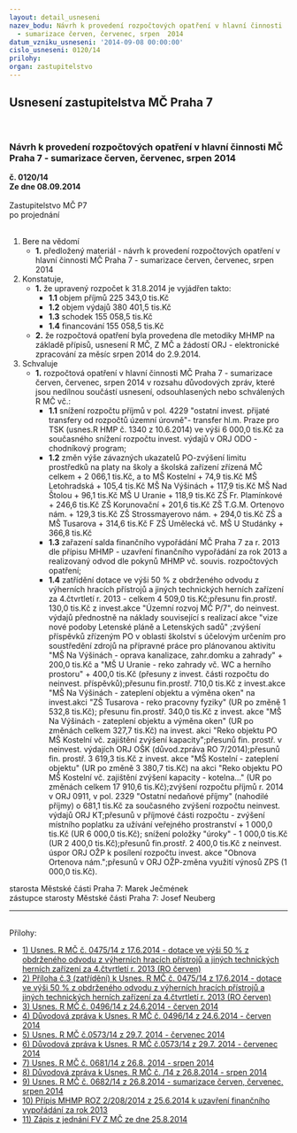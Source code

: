 ```yaml
---
layout: detail_usneseni
nazev_bodu: Návrh k provedení rozpočtových opatření v hlavní činnosti  MČ Praha 7
  - sumarizace červen, červenec, srpen  2014
datum_vzniku_usneseni: '2014-09-08 00:00:00'
cislo_usneseni: 0120/14
prilohy: 
organ: zastupitelstvo
---
```

<div id="ucUsn_pList" class="usn">
	<span><h2>Usnesení zastupitelstva MČ Praha 7 </h2>
<br></span><div class="standBody">
<span><h3>Návrh k provedení rozpočtových opatření v hlavní činnosti  MČ Praha 7 - sumarizace červen, červenec, srpen  2014</h3></span><div class="center">
		<strong>č. 0120/14</strong><br>
	</div>
<div class="center">
		<strong>Ze dne 08.09.2014</strong><br><br>
	</div>Zastupitelstvo MČ P7<br> po projednání<br><br><ol>
<li>Bere na vědomí<ul><li>
<strong>1.</strong> předložený materiál - návrh k provedení rozpočtových opatření v hlavní činnosti  MČ Praha 7 - sumarizace červen, červenec, srpen  2014</li></ul>
</li>
<li>Konstatuje,<ul>
<li>
<strong>1.</strong> že upravený rozpočet k 31.8.2014 je vyjádřen takto:<ul>
<li>
<strong>1.1</strong> objem příjmů         225 343,0 tis.Kč</li>
<li>
<strong>1.2</strong> objem výdajů         380 401,5 tis.Kč </li>
<li>
<strong>1.3</strong> schodek                  155 058,5 tis.Kč</li>
<li>
<strong>1.4</strong> financování            155 058,5 tis.Kč</li>
</ul>
</li>
<li>
<strong>2.</strong> že rozpočtová opatření byla provedena dle metodiky MHMP na základě přípisů, usnesení R MČ, Z MČ a žádostí ORJ - elektronické zpracování za měsíc srpen 2014 do 2.9.2014.</li>
</ul>
</li>
<li>Schvaluje<ul><li>
<strong>1.</strong> rozpočtová opatření v hlavní činnosti MČ Praha 7 - sumarizace červen, červenec, srpen  2014 v rozsahu důvodových zpráv, které jsou nedílnou součástí usnesení, odsouhlasených nebo schválených  R MČ vč.:<ul>
<li>
<strong>1.1</strong> snížení rozpočtu příjmů v pol. 4229 "ostatní invest. přijaté transfery od rozpočtů územní úrovně"- transfer hl.m. Praze pro TSK (usnes.R HMP č. 1340 z 10.6.2014) ve výši 6 000,0 tis.Kč za současného  snížení rozpočtu invest. výdajů v ORJ ODO  - chodníkový program;</li>
<li>
<strong>1.2</strong> změn výše závazných ukazatelů PO-zvýšení limitu prostředků na platy na školy a školská zařízení zřízená MČ celkem +  2 066,1 tis.Kč, a to MŠ Kostelní                                                     +    74,9 tis.Kč MŠ Letohradská                                               +  105,4 tis.Kč MŠ Na Výšinách                                               + 117,9 tis.Kč MŠ Nad Štolou                                                  +   96,1 tis.Kč MŠ U Uranie                                                      + 118,9 tis.Kč ZŠ Fr. Plamínkové                                             + 246,6 tis.Kč ZŠ Korunovační                                                 + 201,6 tis.Kč ZŠ T.G.M. Ortenovo nám.                                 + 129,3 tis.Kč ZŠ Strossmayerovo nám.                                   +  294,0 tis.Kč  ZŠ a MŠ Tusarova                                              + 314,6 tis.Kč F ZŠ Umělecká vč. MŠ U Studánky                   + 366,8 tis.Kč</li>
<li>
<strong>1.3</strong> zařazení salda finančního vypořádání MČ Praha 7 za r. 2013 dle přípisu MHMP - uzavření finančního vypořádání za rok 2013 a realizovaný  odvod  dle pokynů MHMP vč. souvis. rozpočtových opatření;</li>
<li>
<strong>1.4</strong> zatřídění dotace ve výši 50 % z obdrženého odvodu z výherních hracích přístrojů a jiných technických herních zařízení za 4.čtvrtletí r. 2013  - celkem 4 509,0 tis.Kč;přesunu  fin.prostř. 130,0 tis.Kč z invest.akce "Územní rozvoj MČ P/7", do neinvest. výdajů přednostně na náklady související s realizací akce  "vize nové podoby Letenské pláně a Letenských sadů" ;zvýšení příspěvků zřízeným PO v oblasti školství s účelovým určením pro  soustředění zdrojů na přípravné práce pro plánovanou aktivitu "MŠ Na Výšinách - oprava kanalizace, zahr.domku a zahrady" + 200,0  tis.Kč a "MŠ U Uranie - reko zahrady vč. WC a herního prostoru" + 400,0 tis.Kč (přesuny z invest. části rozpočtu do neinvest. příspěvků);přesunu  fin.prostř. 710,0 tis.Kč z invest.akce "MŠ Na Výšinách - zateplení objektu a výměna oken"  na invest.akci "ZŠ Tusarova - reko pracovny fyziky" (UR po změně 1 532,8 tis.Kč); přesunu fin.prostř.  340,0 tis.Kč z invest. akce "MŠ Na Výšinách - zateplení objektu a výměna oken" (UR po změnách  celkem 327,7 tis.Kč) na invest. akci  "Reko objektu PO MŠ Kostelní vč. zajištění zvýšení kapacity";přesunů fin. prostř. v neinvest. výdajích ORJ OŠK (důvod.zpráva RO 7/2014);přesunů fin. prostř. 3 619,3 tis.Kč z invest. akce "MŠ Kostelní - zateplení objektu" (UR po změně 3 380,7 tis.Kč) na akci "Reko objektu PO MŠ Kostelní vč. zajištění zvýšení kapacity - kotelna…"  (UR po změnách celkem 17 910,6 tis.Kč);zvýšení rozpočtu příjmů  r. 2014 v ORJ 0911,  v pol. 2329 "Ostatní nedaňové příjmy" (nahodilé příjmy)   o  681,1 tis.Kč za současného zvýšení rozpočtu neinvest. výdajů  ORJ KT;přesunů v příjmové části rozpočtu - zvýšení místního poplatku za užívání veřejného prostranství + 1 000,0 tis.Kč (UR  6 000,0 tis.Kč); snížení položky "úroky" - 1 000,0 tis.Kč (UR 2 400,0 tis.Kč);přesunů fin.prostř. 2 400,0 tis.Kč z neinvest. úspor ORJ OŽP k posílení rozpočtu invest. akce "Obnova Ortenova nám.";přesunů v ORJ OŽP-změna využití výnosů ZPS (1 000,0 tis.Kč).</li>
</ul>
</li></ul>
</li>
</ol>starosta Městské části Praha 7: Marek Ječmének<br>zástupce starosty Městské části Praha 7: Josef Neuberg<hr>
<br>Přílohy: <ul>
<li><a href="/zdroj.aspx?typ=4&amp;id=58086&amp;sh=-1111409899" target="_blank" title="Soubor (.doc 40 kB)-nové okno">1) Usnes. R MČ č. 0475/14 z 17.6.2014 - dotace ve výši 50 % z obdrženého odvodu z výherních hracích přístrojů a jiných technických herních zařízení za 4.čtvrtletí r. 2013 (RO červen)</a></li> <li><a href="/zdroj.aspx?typ=4&amp;id=58087&amp;sh=-1111306635" target="_blank" title="Soubor (.pdf 430,9 kB)-nové okno">2) Příloha č.3 (zatřídění) k Usnes. R MČ č. 0475/14 z 17.6.2014 - dotace ve výši 50 % z obdrženého odvodu z výherních hracích přístrojů a jiných technických herních zařízení za 4.čtvrtletí r. 2013 (RO červen) </a></li> <li><a href="/zdroj.aspx?typ=4&amp;id=58088&amp;sh=-1111427371" target="_blank" title="Soubor (.doc 38 kB)-nové okno">3) Usnes. R MČ č. 0496/14 z 24.6.2014 - červen 2014 </a></li> <li><a href="/zdroj.aspx?typ=4&amp;id=58089&amp;sh=-1111390923" target="_blank" title="Soubor (.doc 105 kB)-nové okno">4) Důvodová zpráva k Usnes. R MČ č. 0496/14 z 24.6.2014 - červen 2014   </a></li> <li><a href="/zdroj.aspx?typ=4&amp;id=58090&amp;sh=45339509" target="_blank" title="Soubor (.doc 37,5 kB)-nové okno">5) Usnes. R MČ č.0573/14 z 29.7. 2014  - červenec 2014 </a></li> <li><a href="/zdroj.aspx?typ=4&amp;id=58091&amp;sh=45311957" target="_blank" title="Soubor (.doc 139,5 kB)-nové okno">6) Důvodová zpráva k Usnes. R MČ č.0573/14 z 29.7. 2014  - červenec 2014  </a></li> <li><a href="/zdroj.aspx?typ=4&amp;id=58092&amp;sh=45271093" target="_blank" title="Soubor (.doc 40 kB)-nové okno">7) Usnes. R MČ č. 0681/14  z 26.8. 2014 - srpen 2014</a></li> <li><a href="/zdroj.aspx?typ=4&amp;id=58093&amp;sh=45243541" target="_blank" title="Soubor (.doc 162,5 kB)-nové okno">8) Důvodová zpráva k Usnes. R MČ č. /14 z 26.8.2014 - srpen 2014   </a></li> <li><a href="/zdroj.aspx?typ=4&amp;id=58094&amp;sh=45204469" target="_blank" title="Soubor (.doc 32,5 kB)-nové okno">9) Usnes. R MČ č. 0682/14 z 26.8.2014 - sumarizace červen, červenec, srpen 2014</a></li> <li><a href="/zdroj.aspx?typ=4&amp;id=58095&amp;sh=45176405" target="_blank" title="Soubor (.pdf 619,8 kB)-nové okno">10) Přípis MHMP ROZ 2/208/2014 z 25.6.2014 k uzavření finančního vypořádání za rok 2013</a></li> <li><a href="/zdroj.aspx?typ=4&amp;id=58096&amp;sh=45136053" target="_blank" title="Soubor (.pdf 1 MB)-nové okno">11) Zápis z jednání FV Z MČ ze dne  25.8.2014</a></li> </ul>
</div>
</div>